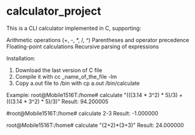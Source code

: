 # calculator_project
This is a CLI calculator implemented in C, supporting:

Arithmetic operations (+, -, *, /, ^)
Parentheses and operator precedence
Floating-point calculations
Recursive parsing of expressions

Installation:
1. Download the last version of C file
2. Compile it with cc _name_of_the_file -lm
3. Copy a.out file to /bin with cp a.out /bin/calculate

Example:
 root@Mobile1516T:/home# calculate "(((3.14 * 3^2) * 5)/3) + (((3.14 * 3^2) * 5)/3)"
 Result: 94.200005

 #root@Mobile1516T:/home# calculate 2-3
 Result: -1.000000

 root@Mobile1516T:/home# calculate "(2+2)*(3+3)"
 Result: 24.000000
